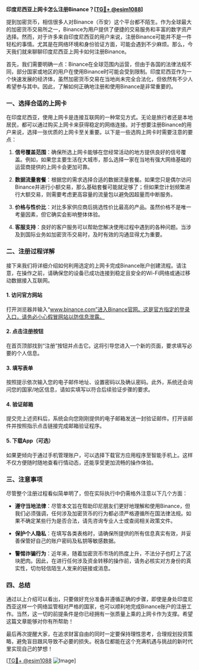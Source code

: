 **印度尼西亚上网卡怎么注册Binance？[[TG💪+ @esim1088](https://t.me/s/esim1088)]**

提到加密货币，相信很多人对Binance（币安）这个平台都不陌生。作为全球最大的加密货币交易所之一，Binance为用户提供了便捷的交易服务和丰富的数字资产选择。然而，对于许多来自印度尼西亚的用户来说，注册Binance可能并不是一件轻松的事情。尤其是在网络环境和身份验证方面，可能会遇到不少麻烦。那么，今天我们就来聊聊印度尼西亚上网卡如何注册Binance。

首先，我们需要明确一点：Binance在全球范围内运营，但由于各国的法律法规不同，部分国家或地区的用户在使用Binance时可能会受到限制。印度尼西亚作为一个快速发展的经济体，虽然加密货币交易在当地尚未完全合法化，但依然有不少人希望参与其中。因此，了解如何正确地注册和使用Binance是非常重要的。

### 一、选择合适的上网卡

在印度尼西亚，使用上网卡是连接互联网的一种常见方式。无论是旅行者还是本地居民，都可以通过购买上网卡来获得稳定的网络连接。对于想要注册Binance的用户来说，选择一张优质的上网卡至关重要。以下是一些选购上网卡时需要注意的要点：

1. **信号覆盖范围**：确保所选上网卡能够在您经常活动的地方提供良好的信号覆盖。例如，如果您主要生活在大城市，那么选择一家在当地有强大网络基础的运营商提供的上网卡会更加可靠。
   
2. **数据流量套餐**：根据您的需求选择合适的数据流量套餐。如果您只是偶尔访问Binance并进行小额交易，那么基础套餐可能就足够了；但如果您计划频繁进行大额交易，则需要考虑更高容量的流量包以避免因超量而中断服务。

3. **价格与性价比**：对比多家供应商后挑选性价比最高的产品。虽然价格不是唯一考量因素，但它确实会影响整体体验。

4. **客服支持**：良好的客户服务可以帮助您解决使用过程中遇到的各种问题。当涉及到国际业务如加密货币交易时，及时有效的沟通显得尤为重要。

### 二、注册过程详解

接下来我们将详细介绍如何利用选定的上网卡完成Binance账户创建流程。请注意，在操作之前，请确保您的设备已成功连接到稳定且安全的Wi-Fi网络或通过移动数据接入互联网。

#### 1. 访问官方网站
打开浏览器并输入“www.binance.com”进入Binance官网。这是官方指定的登录入口，请务必小心假冒网站以防信息泄露。

#### 2. 点击注册按钮
在首页顶部找到“注册”按钮并点击它。这将引导您进入一个新的页面，要求填写必要的个人信息。

#### 3. 填写表单
按照提示依次输入您的电子邮件地址、设置密码以及确认密码。此外，系统还会询问您的国家/地区信息，请如实填写以符合后续验证步骤的要求。

#### 4. 验证邮箱
提交完上述资料后，系统会向您刚刚提供的电子邮箱发送一封验证邮件。打开该邮件并按照指示点击链接完成邮箱验证程序。

#### 5. 下载App（可选）
如果更倾向于通过手机管理账户，可以选择下载官方应用程序至智能手机上。这样不仅方便随时随地查看行情动态，还能享受更加流畅的操作体验。

### 三、注意事项

尽管整个注册过程看似简单明了，但在实际执行中仍需格外注意以下几个方面：

- **遵守当地法律**：尽管本文旨在帮助印尼朋友们更好地理解和使用Binance，但我们必须强调，任何涉及加密货币的行为都必须严格遵循所在国法律法规。如果不确定某些行为是否合法，请先咨询专业人士或查阅相关政策文件。
  
- **保护个人隐私**：在填写各类表格时，请确保所提供的所有信息真实有效，并妥善保管好自己的账户密码及私钥等敏感数据。

- **警惕诈骗行为**：近年来，随着加密货币市场的热度上升，不法分子也盯上了这块肥肉。因此，在进行任何涉及资金转移的操作前，请务必核实对方身份的真实性，切勿轻信陌生人发来的链接或消息。

### 四、总结

通过以上介绍可以看出，只要做好充分准备并遵循正确的步骤，即使是身处印度尼西亚这样一个网络监管相对严格的国家，也可以顺利地完成Binance账户的注册工作。当然，这一切的前提条件是你已经拥有一张质量上乘的上网卡作为支撑。希望这篇文章能够对你有所帮助！

最后再次提醒大家，在追求财富自由的同时一定要保持理性思考，合理规划投资策略，避免盲目跟风导致不必要的损失。祝各位都能在这个充满机遇与挑战的新时代里实现自己的梦想！

[[TG💪+ @esim1088](https://t.me/s/esim1088) ![Image](https://i.postimg.cc/4NQfJmqS/Snipaste-2025-05-13-00-14-12.png)]